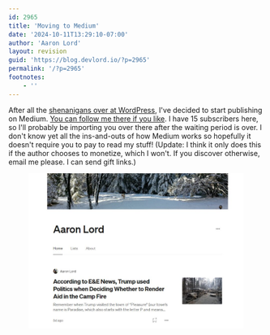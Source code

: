```yaml
---
id: 2965
title: 'Moving to Medium'
date: '2024-10-11T13:29:10-07:00'
author: 'Aaron Lord'
layout: revision
guid: 'https://blog.devlord.io/?p=2965'
permalink: '/?p=2965'
footnotes:
    - ''
---
```


<!-- wp:paragraph -->
<p>After all the <a href="https://www.404media.co/wordpress-checkbox-login-wp-engine/">shenanigans over at WordPress</a>, I've decided to start publishing on Medium. <a href="https://medium.devlord.io/subscribe">You can follow me there if you like</a>. I have 15 subscribers here, so I'll probably be importing you over there after the waiting period is over. I don't know yet all the ins-and-outs of how Medium works so hopefully it doesn't require you to pay to read my stuff! (Update: I think it only does this if the author chooses to monetize, which I won't. If you discover otherwise, email me please. I can send gift links.)</p>
<!-- /wp:paragraph -->

<!-- wp:image {"lightbox":{"enabled":false},"id":2964,"sizeSlug":"full","linkDestination":"custom","align":"center"} -->
<figure class="wp-block-image aligncenter size-full"><a href="https://medium.devlord.io"><img src="/assets/img/2024/10/image.jpg" alt="" class="wp-image-2964"/></a></figure>
<!-- /wp:image -->